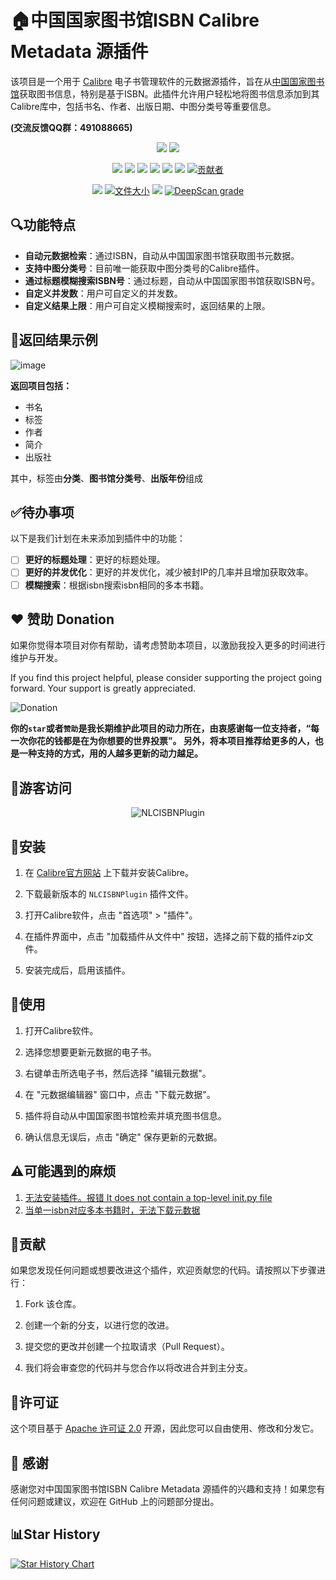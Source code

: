 # 🏠中国国家图书馆ISBN Calibre Metadata 源插件

该项目是一个用于 [Calibre](https://calibre-ebook.com/) 电子书管理软件的元数据源插件，旨在从[中国国家图书馆](http://opac.nlc.cn/F)获取图书信息，特别是基于ISBN。此插件允许用户轻松地将图书信息添加到其Calibre库中，包括书名、作者、出版日期、中图分类号等重要信息。

**(交流反馈QQ群：491088665)**


<p align="center">
	<a href="https://github.com/DoiiarX/NLCISBNPlugin/stargazers" target="_blank"><img src="https://img.shields.io/github/stars/DoiiarX/NLCISBNPlugin.svg"></a>
	<a href="https://github.com/DoiiarX/NLCISBNPlugin/network/members" target="_blank"><img src="https://img.shields.io/github/forks/DoiiarX/NLCISBNPlugin.svg"></a>
</p>
<p align="center">
	<a href="https://github.com/DoiiarX" target="_blank"><img src="https://img.shields.io/badge/Author-DoiiarX-NLCISBNPlugin.svg"></a>
	<a href="https://github.com/DoiiarX/NLCISBNPlugin/issues" target="_blank"><img src="https://img.shields.io/github/issues/DoiiarX/NLCISBNPlugin.svg"></a>
	<a href="https://github.com/DoiiarX/NLCISBNPlugin/issues?q=is%3Aissue+is%3Aclosed" target="_blank"><img src="https://img.shields.io/github/issues-closed/DoiiarX/NLCISBNPlugin.svg"></a>
	<a href="https://github.com/DoiiarX/NLCISBNPlugin/pulls" target="_blank"><img src="https://img.shields.io/github/issues-pr/DoiiarX/NLCISBNPlugin.svg"></a>
	<a href="https://github.com/DoiiarX/NLCISBNPlugin/pulls?q=is%3Apr+is%3Aclosed" target="_blank"><img src="https://img.shields.io/github/issues-pr-closed/DoiiarX/NLCISBNPlugin.svg"></a>
	<a href="https://github.com/DoiiarX/NLCISBNPlugin" target="_blank"><img src="https://img.shields.io/github/last-commit/DoiiarX/NLCISBNPlugin.svg"></a>
	<a href="https://img.shields.io/github/contributors/DoiiarX/NLCISBNPlugin"><img src="https://img.shields.io/github/contributors/DoiiarX/NLCISBNPlugin" alt="贡献者"></a>
</p>
<p align="center">
	<a href="https://github.com/DoiiarX/NLCISBNPlugin/releases" target="_blank"><img src="https://img.shields.io/github/release-pre/DoiiarX/NLCISBNPlugin"></a>
	<a href="https://img.shields.io/github/repo-size/DoiiarX/NLCISBNPlugin"><img src="https://img.shields.io/github/repo-size/DoiiarX/NLCISBNPlugin" alt="文件大小"></a>
	<a href="https://github.com/DoiiarX/NLCISBNPlugin/releases" target="_blank"><img src="https://img.shields.io/github/downloads/DoiiarX/NLCISBNPlugin/total"></a>
	<a href="https://deepscan.io/dashboard#view=project&tid=22929&pid=26210&bid=830826"><img src="https://deepscan.io/api/teams/22929/projects/26210/branches/830826/badge/grade.svg" alt="DeepScan grade"></a>
	
</p>



## 🔍功能特点

- **自动元数据检索**：通过ISBN，自动从中国国家图书馆获取图书元数据。
- **支持中图分类号**：目前唯一能获取中图分类号的Calibre插件。
- **通过标题模糊搜索ISBN号**：通过标题，自动从中国国家图书馆获取ISBN号。
- **自定义并发数**：用户可自定义的并发数。
- **自定义结果上限**：用户可自定义模糊搜索时，返回结果的上限。

## 🌟返回结果示例
![image](https://github.com/DoiiarX/NLCISBNPlugin/assets/25550075/e6906459-0457-4c8c-a872-d7eda2d8beff)

**返回项目包括：**
- 书名
- 标签
- 作者
- 简介
- 出版社

其中，标签由**分类**、**图书馆分类号**、**出版年份**组成

## ✅待办事项

以下是我们计划在未来添加到插件中的功能：

- [ ] **更好的标题处理**：更好的标题处理。
- [ ] **更好的并发优化**：更好的并发优化，减少被封IP的几率并且增加获取效率。
- [ ] **模糊搜索**：根据isbn搜索isbn相同的多本书籍。

## ❤ 赞助 Donation
如果你觉得本项目对你有帮助，请考虑赞助本项目，以激励我投入更多的时间进行维护与开发。

If you find this project helpful, please consider supporting the project going forward. Your support is greatly appreciated.


![Donation](https://github.com/DoiiarX/NLCISBNPlugin/assets/25550075/fe7815a3-d209-4871-938d-dca7af7f67cb)

**你的`star`或者`赞助`是我长期维护此项目的动力所在，由衷感谢每一位支持者，“每一次你花的钱都是在为你想要的世界投票”。 
另外，将本项目推荐给更多的人，也是一种支持的方式，用的人越多更新的动力越足。**

## 👤游客访问
<p align="center"> 
   <img alingn="center" src="https://profile-counter.glitch.me/NLCISBNPlugin/count.svg"  alt="NLCISBNPlugin"/>
</p>

## 🔧安装

1. 在 [Calibre官方网站](https://calibre-ebook.com/) 上下载并安装Calibre。

2. 下载最新版本的 `NLCISBNPlugin` 插件文件。

3. 打开Calibre软件，点击 "首选项" > "插件"。

4. 在插件界面中，点击 "加载插件从文件中" 按钮，选择之前下载的插件zip文件。

5. 安装完成后，启用该插件。

## 📘使用

1. 打开Calibre软件。

2. 选择您想要更新元数据的电子书。

3. 右键单击所选电子书，然后选择 "编辑元数据"。

4. 在 "元数据编辑器" 窗口中，点击 "下载元数据"。

5. 插件将自动从中国国家图书馆检索并填充图书信息。

6. 确认信息无误后，点击 "确定" 保存更新的元数据。

## ⚠️可能遇到的麻烦
1. [无法安装插件。报错 It does not contain a top-level init.py file](https://github.com/DoiiarX/NLCISBNPlugin/issues/1)
2. [当单一isbn对应多本书籍时，无法下载元数据](https://github.com/DoiiarX/NLCISBNPlugin/issues/4)

## 🤝贡献

如果您发现任何问题或想要改进这个插件，欢迎贡献您的代码。请按照以下步骤进行：

1. Fork 该仓库。

2. 创建一个新的分支，以进行您的改进。

3. 提交您的更改并创建一个拉取请求（Pull Request）。

4. 我们将会审查您的代码并与您合作以将改进合并到主分支。

## 📜许可证

这个项目基于 [Apache 许可证 2.0](LICENSE) 开源，因此您可以自由使用、修改和分发它。

## 💬 感谢

感谢您对中国国家图书馆ISBN Calibre Metadata 源插件的兴趣和支持！如果您有任何问题或建议，欢迎在 GitHub 上的问题部分提出。

## 📊Star History

[![Star History Chart](https://api.star-history.com/svg?repos=DoiiarX/NLCISBNPlugin&type=Date)](https://star-history.com/#DoiiarX/NLCISBNPlugin&Date)

